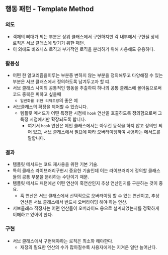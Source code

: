 ## 행동 패턴 - Template Method
### 의도
- 객체의 뼈대가 되는 부분은 상위 클래스에서 구현하지만 각 내부에서 구현될 상세 로직은 서브 클래스에 맞기기 위한 패턴.
- 이 외에도 비즈니스 로직과 부가적인 로직을 분리하기 위해 사용해도 유용하다.

### 활용성
- 어떤 한 알고리즘을이루는 부분중 변하지 않는 부분을 정의해두고 다양해질 수 있는 부분은 서브 클래스에서 정의하도록 남겨두고자 할 떄.
- 서브 클래스 사이의 공통적인 행동을 추출하여 하나의 공통 클래스에 몰아둠으로써 코드 중복은 피하고 싶을때
    - `일반화를 위한 리팩토링`의 좋은 예
- 서브클래스의 확장을 제어할 수 있습니다.
    - 템플릿 메서드가 어떤 특정한 시점에 `hook` 연산을 호출하도록 정의함으로써 그 특정 시점에서만 확장되도록 합니다.
        - 여기서 `hook` 연산은 메인 클래스에서는 아무런 동작을 하지 않고 정의만 되어 있고, 서브 클래스에서 필요에 따라 오버라이딩하여 사용하는 메서드를 말합니다.
    
### 결과 
- 템플릿 메서드는 코드 재사용을 위한 기본 기술.
- 특히 클래스 라이브러리구현시 중요한 기술인데 이는 라이브러리에 정의할 클래스들의 공통 부분을 분리하는 수단이기 때문.
- 템플릿 메서드 패턴에선 어떤 연산이 훅연산인지 추상 연산인지를 구분하는 것이 중요.
    - 훅 연산은 서브 클래스에서 선택적으로 오버라이딩 할 수 있는 연산이고, 추상 연산은 서브 클래스에서 반드시 오버라이딩 해야 하는 연산.
- 서브클래스 작정사는 어떤 연산들이 오버라이드 용으로 설계되었는지를 정확하게 이해하고 있어야 한다.

### 구현
- 서브 클래스에서 구현해야하는 로직은 최소화 해야한다.
    - 재정의 필요한 연산의 수가 많아질수록 사용자에게는 지겨운 일만 늘어난다.
    